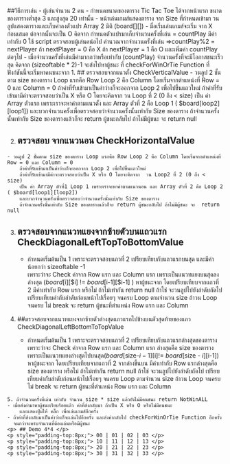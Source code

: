 <p align="left">
    ##วิธีการเล่น
    - ผู้เล่นจำนวน 2 คน
    - กำหนดขนาดของตาราง Tic Tac Toe ได้จากหน้าแรก ขนาดของตารางต่ำสุด 3 และสูงสุด 20 เท่านั้น
    - หน้าเล่นเกมส์แสดงตาราง จาก Size ที่กำหนดเข้ามา วนลูปแสดงตารางและเก็บค่าลงตัวแปร Array 2 มิติ (board[][]) 
    - มื่อเริ่มเล่นเกมส์จะเริ่ม จาก X ก่อนเสมอ ต่อจากนั้นจะเป็น O คิดจาก
        กำหนดตัวแปรมาเก็บจำนวนครั้งที่เล่น =  countPlay มีค่าเท่ากับ 0 
        ใช้ script ตรวจสอบผู้เล่นคน่อไป คำนวณจากจำนวนครั้งที่เล่น =>countPlay%2  = nextPlayer
            ถ้า nextPlayer = 0 คือ X
            ถ้า nextPlayer = 1 คือ O
            และเพิ่มค่า countPlay ต่อๆไป
      - เมื่อจำนวนครั้งที่เล่นมีค่ามากกว่าหรือเท่ากับ (countPlay) จำนวนครั้งที่จะมีโอกาสชนะเร็วสุด คิดจาก (sizeoftable * 2)-1
          จะส่งไปหาผู้ชนะ ที่ checkForWinOrTie Function ที่ฟังก์ชันนี้จะเริ่มหาคนชนะจาก
    1. ## ตรวจสอบจากแนวตั้ง CheckVerticalValue 
         - วนลูป 2 ชั้นตาม size ของตาราง Loop แรกคือ Row Loop 2 คือ Column โดยเริ่มจากตำแหน่งที่ Row = 0 และ Column = 0 
         ถ้าค่าที่รับเข้ามาเป็นค่าว่างก็จะออกจาก Loop 2 เพื่อไปขึ้นแถวใหม่  
         ถ้าค่าที่รับเข้ามามีค่าจะตรวจสอบว่าเป็น X หรือ O โดยจะคิดจาก  วน Loop ที่ 2 (0 ถึง < size) 
         เป็น ค่า Array ตัวแรก เพราะเราจะหาค่าตามแนวตั้ง และ Array ตัวที่ 2 คือ Loop 1 ( $board[loop2][loop1])
         และบวกจำนวนครั้งเพื่อตรวจสอบว่าจำนวนครั้งนั้นเท่ากับ Size ของตาราง
         ถ้าจำนวนครั้งนั้นเท่ากับ Size ของตารางแล้วก็จะ return ผู้ชนะกลับไป ถ้าไม่มีผู้ชนะ จะ return null 

  2. ## ตรวจสอบ จากแนวนอน CheckHorizontalValue  
    - วนลูป 2 ชั้นตาม size ของตาราง Loop แรกคือ Row Loop 2 คือ Column โดยเริ่มจากตำแหน่งที่ Row = 0 และ Column = 0 
        ถ้าค่าที่รับเข้ามาเป็นค่าว่างก็จะออกจาก Loop 2 เพื่อไปขึ้นแถวใหม่
        ถ้าค่าที่รับเข้ามามีค่าจะตรวจสอบว่าเป็น X หรือ O โดยจะคิดจาก  วน Loop2 ที่ 2 (0 ถึง < size)   
        เป็น ค่า Array ตัวที่1 Loop 1 เพราะเราจะหาค่าตามแนวนอน และ Array ตัวที่ 2 คือ Loop 2 ( $board[loop1][loop2])
        และบวกจำนวนครั้งเพื่อตรวจสอบว่าจำนวนครั้งนั้นเท่ากับ Size ของตาราง
        ถ้าจำนวนครั้งนั้นเท่ากับ Size ของตารางแล้วก็จะ return ผู้ชนะกลับไป ถ้าไม่มีผู้ชนะ จะ  return null  

   3. ## ตรวจสอบจากแนวทแยงจากซ้ายตัวบนแถวแรก CheckDiagonalLeftTopToBottomValue
        - กำหนดเริ่มต้นเป็น 1 เพราะจะตรวจสอบแถวที่ 2 เปรียบเทียบกับแถวแรกบนสุด  และมีค่าน้อยกว่า sizeoftable -1   
        เพราะว่าจะ Check ค่าจาก Row แรก และ Column แรก เพราะเป็นแนวทแยงบนสุดลงล่างสุด   ($board[$i][$i] != $board[$i-1][$i-1] ) 
        หาผู้ชนะจาก โดยเปรียบเทียบจากแถวที่ 2 มีค่าเท่ากับ Row แรก หรือไม่  ถ้าไม่เท่ากัน return null
        ถ้าใช่ จะวนลูปไปยังลำดับถัดไป เปรียบเทียบค่ากับลำดับก่อนหน้าไปเรื่อยๆ จนครบ Loop ตามจำนวน size 
        ถ้าวน Loop จนครบ ไม่ break จะ return ผู้ชนะที่ตำแหน่ง Row แรก และ Column 
   
   4. ##ตรวจสอบจากแนวทแยงจากซ้ายตัวล่างสุดแถวแรกไปข้างบนตัวสุดท้ายของแถว CheckDiagonalLeftBottomToTopValue
        - กำหนดเริ่มต้นเป็น 1 เพราะจะตรวจสอบแถวที่ 2 เปรียบเทียบกับแถวแรกล่างสุดของตาราง 
        เพราะว่าจะ Check ค่าจาก Row แรก และ Column แรก ล่างสุดคือ size ของตาราง เพราะเป็นแนวทแยงล่างสุดไปบนสุด($board[$size-$i-1][$i]!= $board[$size - $i][$i-1])   
        หาผู้ชนะจาก โดยเปรียบเทียบจากแถวที่ 2 จากล่างขึ้นบน มีค่าเท่ากับ Row แรกล่างสุดคือ size ของตาราง หรือไม่  ถ้าไม่เท่ากัน return null
        ถ้าใช่ จะวนลูปไปยังลำดับถัดไป เปรียบเทียบค่ากับลำดับก่อนหน้าไปเรื่อยๆ จนครบ Loop ตามจำนวน size 
        ถ้าวน Loop จนครบ ไม่ break จะ return ผู้ชนะที่ตำแหน่ง Row แรก และ Column 

    5. ถ้าจำนวนครั้งที่เล่น เท่ากับ จำนวน size * size แล้วยังไม่มีคนชนะ return NotWinALL 
    - เมื่อส่งค่ามาหาผู้ชนะเรียบร้อยแล้ว ค่าที่ส่งกลับมา ถ้าเป็น X หรือ O หรือไม่มีคนชนะ 
        และแสดงปุ่มให้ คลิ๊ก เพื่อเล่นเกมส์อีกครั้ง
    - ถ้าค่าที่ส่งกลับมาเป็นค่าว่างก็จะเล่นไปอีกครั้ง และส่งค่ากลับไป checkForWinOrTie Function อีกครั้ง 
      จนกว่าจะครบจำนวนที่ต้องเล่นหรือมีผู้ชนะ
    <p> ## Demo 4*4 </p>
    <p style="padding-top:8px;"> 00 | 01 | 02 | 03 </p>
    <p style="padding-top:8px;"> 10 | 11 | 12 | 13 </p>
    <p style="padding-top:8px;"> 20 | 21 | 22 | 23 </p>    
    <p style="padding-top:8px;"> 30 | 31 | 32 | 33 </p>
</p>
     
    
